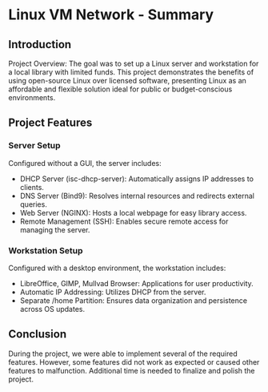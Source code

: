 # Linux VM Network - Summary
## Introduction
Project Overview: The goal was to set up a Linux server and workstation for a local library with limited funds. This project demonstrates the benefits of using open-source Linux over licensed software, presenting Linux as an affordable and flexible solution ideal for public or budget-conscious environments.

## Project Features
### Server Setup
Configured without a GUI, the server includes:

- DHCP Server (isc-dhcp-server): Automatically assigns IP addresses to clients.
- DNS Server (Bind9): Resolves internal resources and redirects external queries.
- Web Server (NGINX): Hosts a local webpage for easy library access.
- Remote Management (SSH): Enables secure remote access for managing the server.

### Workstation Setup
Configured with a desktop environment, the workstation includes:

- LibreOffice, GIMP, Mullvad Browser: Applications for user productivity.
- Automatic IP Addressing: Utilizes DHCP from the server.
- Separate /home Partition: Ensures data organization and persistence across OS updates.

## Conclusion
During the project, we were able to implement several of the required features. However, some features did not work as expected or caused other features to malfunction. Additional time is needed to finalize and polish the project.
